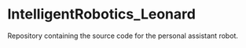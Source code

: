 # IntelligentRobotics_Leonard

Repository containing the source code for the personal assistant robot.
